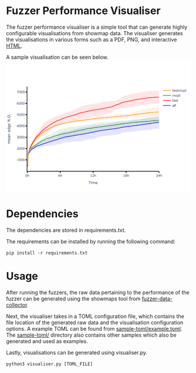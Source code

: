 # Fuzzer Performance Visualiser
The fuzzer performance visualiser is a simple tool that can generate highly configurable visualisations from showmap data. The visualiser generates the visualisations in various forms such as a PDF, PNG, and interactive [HTML](https://htmlpreview.github.io/?https://github.com/kinzhong/fuzzer-performance-visualiser/blob/main/sample-visualisations/readelf-with-legend/readelf-mean-edge-time.html).

A sample visualisation can be seen below.
![performance evaluation using readelf](https://github.com/kinzhong/fuzzer-performance-visualiser/blob/main/sample-visualisations/readelf-with-legend/readelf-mean-edge-time.png)

# Dependencies
The dependencies are stored in requirements.txt.

The requirements can be installed by running the following command:
```
pip install -r requirements.txt
```

# Usage
After running the fuzzers, the raw data pertaining to the performance of the fuzzer can be generated using the showmaps tool from [fuzzer-data-collector](https://github.com/ThePatrickStar/fuzzer-data-collector).

Next, the visualiser takes in a TOML configuration file, which contains the file location of the generated raw data and the visualisation configuration options. A example TOML can be found from [sample-toml/example.toml](sample-toml/example.toml). The [sample-toml/](sample-toml/) directory also contains other samples which also be generated and used as examples.

Lastly, visualisations can be generated using visualiser.py.
```
python3 visualiser.py [TOML_FILE]
```
